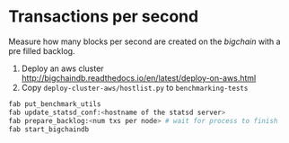 # Transactions per second

Measure how many blocks per second are created on the _bigchain_ with a pre filled backlog.

1. Deploy an aws cluster http://bigchaindb.readthedocs.io/en/latest/deploy-on-aws.html
2. Copy `deploy-cluster-aws/hostlist.py` to `benchmarking-tests`

```bash
fab put_benchmark_utils
fab update_statsd_conf:<hostname of the statsd server>
fab prepare_backlog:<num txs per node> # wait for process to finish
fab start_bigchaindb
```